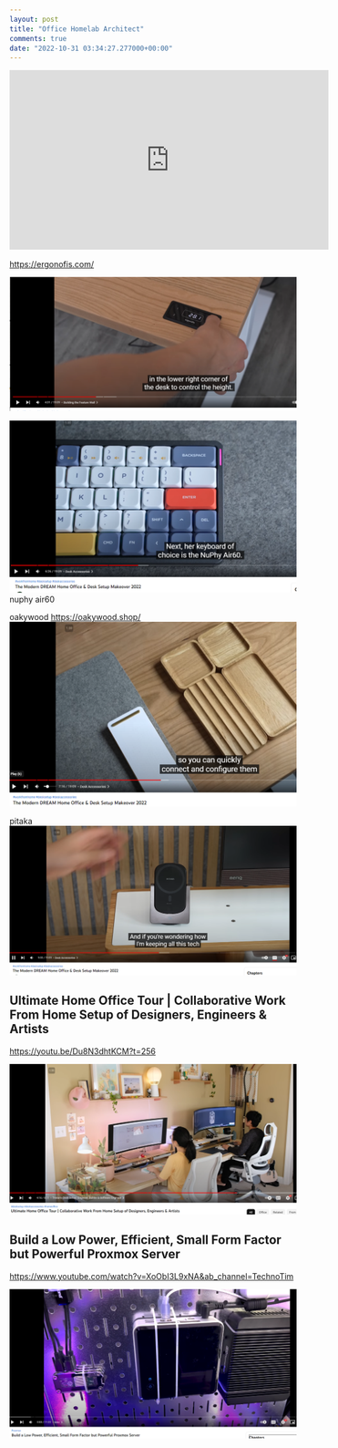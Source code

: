 ```yaml
---
layout: post
title: "Office Homelab Architect"
comments: true
date: "2022-10-31 03:34:27.277000+00:00"
---
```


<iframe width="560" height="315" src="https://www.youtube.com/embed/uOHOgI66C28" title="YouTube video player" frameborder="0" allow="accelerometer; autoplay; clipboard-write; encrypted-media; gyroscope; picture-in-picture" allowfullscreen></iframe>

https://ergonofis.com/

![](/assets/img/WfUNWIrWx_864725d5c36436127d89b72bf56bd19c.png)

![](/assets/img/WfUNWIrWx_25ff4fe7131535d50f4deb7890b62dd1.png)
nuphy air60

oakywood
https://oakywood.shop/
![](/assets/img/WfUNWIrWx_d63bf868b63b3a8478b5fdc9ed98aed0.png)

pitaka
![](/assets/img/WfUNWIrWx_2e222b15772186634bf6e763b6b77729.png)




## Ultimate Home Office Tour | Collaborative Work From Home Setup of Designers, Engineers & Artists

https://youtu.be/Du8N3dhtKCM?t=256

![](/assets/img/WfUNWIrWx_50770d1371cdfaf33e64bbf297476738.png)

## Build a Low Power, Efficient, Small Form Factor but Powerful Proxmox Server

https://www.youtube.com/watch?v=XoObI3L9xNA&ab_channel=TechnoTim

![](/assets/img/WfUNWIrWx_4fa7c4204a5d832c86908095c1d1b3b9.png)

